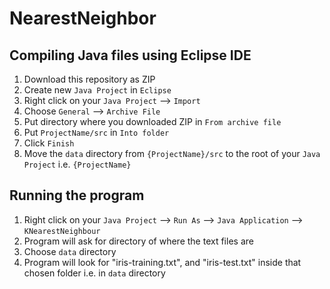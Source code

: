 # NearestNeighbor

## Compiling Java files using Eclipse IDE

1. Download this repository as ZIP
2. Create new `Java Project` in `Eclipse`
3. Right click on your `Java Project` --> `Import`
4. Choose `General` --> `Archive File`
5. Put directory where you downloaded ZIP in `From archive file`
6. Put `ProjectName/src` in `Into folder`
7. Click `Finish`
8. Move the `data` directory from `{ProjectName}/src` to the root of your `Java Project` i.e. `{ProjectName}`

## Running the program

1. Right click on your `Java Project` --> `Run As` --> `Java Application` --> `KNearestNeighbour`
2. Program will ask for directory of where the text files are
3. Choose `data` directory
4. Program will look for "iris-training.txt", and "iris-test.txt" inside that chosen folder i.e. in `data` directory
